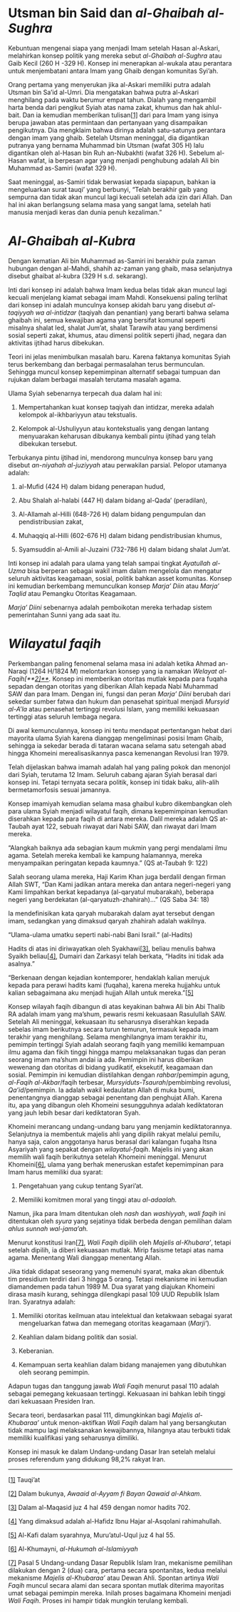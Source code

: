 # Utsman bin Said dan *al-Ghaibah al-Sughra*

Kebuntuan mengenai siapa yang menjadi Imam setelah Hasan al-Askari, melahirkan konsep politik yang mereka sebut *al-Ghaibah al-Sughra* atau Gaib Kecil (260 H -329 H). Konsep ini menerapkan al-wukala atau perantara untuk menjembatani antara Imam yang Ghaib dengan komunitas Syi’ah.

Orang pertama yang menyerukan jika al-Askari memiliki putra adalah Utsman bin Sa’id al-Umri. Dia mengatakan bahwa putra al-Askari menghilang pada waktu berumur empat tahun. Dialah yang mengambil harta benda dari pengikut Syiah atas nama zakat, khumus dan hak ahlul-bait. Dan ia kemudian memberikan tulisan[[1\]](#_ftn1) dari para Imam yang isinya berupa jawaban atas permintaan dan pertanyaan yang disampaikan pengikutnya. Dia mengklaim bahwa dirinya adalah satu-satunya perantara dengan imam yang ghaib. Setelah Utsman meninggal, dia digantikan putranya yang bernama Muhammad bin Utsman (wafat 305 H) lalu digantikan oleh al-Hasan bin Ruh an-Nubakhti (wafat 326 H). Sebelum al-Hasan wafat, ia berpesan agar yang menjadi penghubung adalah Ali bin Muhammad as-Samiri (wafat 329 H). 

Saat meninggal, as-Samiri tidak berwasiat kepada siapapun, bahkan ia mengeluarkan surat tauqi’ yang berbunyi, “Telah berakhir gaib yang sempurna dan tidak akan muncul lagi kecuali setelah ada izin dari Allah. Dan hal ini akan berlangsung selama masa yang sangat lama, setelah hati manusia menjadi keras dan dunia penuh kezaliman.” 

# *Al-Ghaibah al-Kubra*

Dengan kematian Ali bin Muhammad as-Samiri ini berakhir pula zaman hubungan dengan al-Mahdi, shahih az-zaman yang ghaib, masa selanjutnya disebut ghaibat al-kubra (329 H s.d. sekarang). 

Inti dari konsep ini adalah bahwa Imam kedua belas tidak akan muncul lagi kecuali menjelang kiamat sebagai imam Mahdi. Konsekuensi paling terlihat dari konsep ini adalah munculnya konsep akidah baru yang disebut *al-taqiyyah wa al-intidzar* (taqiyah dan penantian) yang berarti bahwa selama ghaibah ini, semua kewajiban agama yang bersifat komunal seperti misalnya shalat Ied, shalat Jum’at, shalat Tarawih atau yang berdimensi sosial seperti zakat, khumus, atau dimensi politik seperti jihad, negara dan aktivitas ijtihad harus dibekukan.

Teori ini jelas menimbulkan masalah baru. Karena faktanya komunitas Syiah terus berkembang dan berbagai permasalahan terus bermunculan. Sehingga muncul konsep kepemimpinan alternatif sebagai tumpuan dan rujukan dalam berbagai masalah terutama masalah agama. 

Ulama Syiah sebenarnya terpecah dua dalam hal ini: 

1)   Mempertahankan kuat konsep taqiyah dan intidzar, mereka adalah kelompok al-ikhbariyyun atau tekstualis.

2)   Kelompok al-Ushuliyyun atau kontekstualis yang dengan lantang menyuarakan keharusan dibukanya kembali pintu ijtihad yang telah dibekukan tersebut.

Terbukanya pintu ijtihad ini, mendorong munculnya konsep baru yang disebut *an-niyahah al-juziyyah* atau perwakilan parsial. Pelopor utamanya adalah:

1)   al-Mufid (424 H) dalam bidang penerapan hudud,

2)   Abu Shalah al-halabi (447 H) dalam bidang al-Qada’ (peradilan),

3)   Al-Allamah al-Hilli (648-726 H) dalam bidang pengumpulan dan pendistribusian zakat,

4)   Muhaqqiq al-Hilli (602-676 H) dalam bidang pendistribusian khumus,

5)   Syamsuddin al-Amili al-Juzaini (732-786 H) dalam bidang shalat Jum’at.

Inti konsep ini adalah para ulama yang telah sampai tingkat *Ayatullah al-Uzma* bisa berperan sebagai wakil imam dalam mengelola dan mengatur seluruh aktivitas keagamaan, sosial, politik bahkan asset komunitas. Konsep ini kemudian berkembang memunculkan konsep *Marja’ Diin* atau *Marja’ Taqlid* atau Pemangku Otoritas Keagamaan.

*Marja’ Diini* sebenarnya adalah pemboikotan mereka terhadap sistem pemerintahan Sunni yang ada saat itu.

# *Wilayatul faqih*

Perkembangan paling fenomenal selama masa ini adalah ketika Ahmad an-Naraqi (1264 H/1824 M) melontarkan konsep yang ia namakan *Welayat al-Faqih[**[2\]**](#_ftn2).* Konsep ini memberikan otoritas mutlak kepada para fuqaha sepadan dengan otoritas yang diberikan Allah kepada Nabi Muhammad SAW dan para Imam. Dengan ini, fungsi dan peran *Marja’ Diini* berubah dari sekedar sumber fatwa dan hukum dan penasehat spiritual menjadi *Mursyid al-A’la* atau penasehat tertinggi revolusi Islam, yang memiliki kekuasaan tertinggi atas seluruh lembaga negara.

Di awal kemunculannya, konsep ini tentu mendapat pertentangan hebat dari mayorita ulama Syiah karena dianggap mengeliminasi posisi Imam Ghaib, sehingga ia sekedar berada di tataran wacana selama satu setengah abad hingga Khomeini merealisasikannya pasca kemenangan Revolusi Iran 1979.

Telah dijelaskan bahwa imamah adalah hal yang paling pokok dan menonjol dari Syiah, terutama 12 Imam. Seluruh cabang ajaran Syiah berasal dari konsep ini. Tetapi ternyata secara politik, konsep ini tidak baku, alih-alih bermetamorfosis sesuai jamannya.

Konsep imamiyah kemudian selama masa ghaibul kubro dikembangkan oleh para ulama Syiah menjadi wilayatul faqih, dimana kepemimpinan kemudian diserahkan kepada para faqih di antara mereka. Dalil mereka adalah QS at-Taubah ayat 122, sebuah riwayat dari Nabi SAW, dan riwayat dari Imam mereka.

“Alangkah baiknya ada sebagian kaum mukmin yang pergi mendalami ilmu agama. Setelah mereka kembali ke kampung halamannya, mereka menyampaikan peringatan kepada kaumnya.” (QS at-Taubah 9: 122)

Salah seorang ulama mereka, Haji Karim Khan juga berdalil dengan firman Allah SWT, “Dan Kami jadikan antara mereka dan antara negeri-negeri yang Kami limpahkan berkat kepadanya (al-qaryatul mubarakah), beberapa negeri yang berdekatan (al-qaryatuzh-zhahirah)...” (QS Saba 34: 18)

Ia mendefinisikan kata qaryah mubarakah dalam ayat tersebut dengan imam, sedangkan yang dimaksud qaryah zhahirah adalah wakilnya.

“Ulama-ulama umatku seperti nabi-nabi Bani Israil.” (al-Hadits)

Hadits di atas ini diriwayatkan oleh Syakhawi[[3\]](#_ftn3), beliau menulis bahwa Syaikh beliau[[4\]](#_ftn4), Dumairi dan Zarkasyi telah berkata, “Hadits ini tidak ada asalnya.”

“Berkenaan dengan kejadian kontemporer, hendaklah kalian merujuk kepada para perawi hadits kami (fuqaha), karena mereka hujjahku untuk kalian sebagaimana aku menjadi hujjah Allah untuk mereka.”[[5\]](#_ftn5)

Konsep wilayah faqih dibangun di atas keyakinan bahwa Ali bin Abi Thalib RA adalah imam yang ma’shum, pewaris resmi kekuasaan Rasulullah SAW. Setelah Ali meninggal, kekuasaan itu seharusnya diserahkan kepada sebelas imam berikutnya secara turun temurun, termasuk kepada imam terakhir yang menghilang. Selama menghilangnya imam terakhir itu, pemimpin tertinggi Syiah adalah seorang faqih yang memiliki kemampuan ilmu agama dan fikih tinggi hingga mampu melaksanakan tugas dan peran seorang imam ma’shum andai ia ada. Pemimpin ini harus diberikan wewenang dan otoritas di bidang yudikatif, eksekutif, keagamaan dan sosial. Pemimpin ini kemudian diistilahkan dengan *rahbar*/pemimpin agung, *al-Faqih al-Akbar*/faqih terbesar, *Mursyiduts-Tsaurah*/pembimbing revolusi, *Qa’id*/pemimpin. Ia adalah wakil kedaulatan Allah di muka bumi, penentangnya dianggap sebagai penentang dan penghujat Allah. Karena itu, apa yang dibangun oleh Khomeini sesungguhnya adalah kediktatoran yang jauh lebih besar dari kediktatoran Syah. 

Khomeini merancang undang-undang baru yang menjamin kediktatorannya. Selanjutnya ia membentuk majelis ahli yang dipilih rakyat melalui pemilu, hanya saja, calon anggotanya harus berasal dari kalangan fuqaha Itsna Asyariyah yang sepakat dengan *wilayatul-faqih*. Majelis ini yang akan memilih wali faqih berikutnya setelah Khomeini meninggal. Menurut Khomeini[[6\]](#_ftn6), ulama yang berhak meneruskan estafet kepemimpinan para Imam harus memiliki dua syarat:

1)   Pengetahuan yang cukup tentang Syari’at.

2)   Memiliki komitmen moral yang tinggi atau *al-adaalah.*

Namun, jika para Imam ditentukan oleh *nash* dan *washiyyah*, *wali faqih* ini ditentukan oleh *syura* yang sejatinya tidak berbeda dengan pemilihan dalam *ahlus sunnah wal-jama’ah.*

Menurut konstitusi Iran[[7\]](#_ftn7), *Wali Faqih* dipilih oleh *Majelis al-Khubara’*, tetapi setelah dipilih, ia diberi kekuasaan mutlak. Mirip fasisme tetapi atas nama agama. Menentang Wali dianggap menentang Allah. 

Jika tidak didapat seseorang yang memenuhi syarat, maka akan dibentuk tim presidium terdiri dari 3 hingga 5 orang. Tetapi mekanisme ini kemudian diamandemen pada tahun 1989 M. Dua syarat yang diajukan Khomeini dirasa masih kurang, sehingga dilengkapi pasal 109 UUD Republik Islam Iran. Syaratnya adalah:

1)   Memiliki otoritas keilmuan atau intelektual dan ketakwaan sebagai syarat mengeluarkan fatwa dan memegang otoritas keagamaan (*Marji’*).

2)   Keahlian dalam bidang politik dan sosial.

3)   Keberanian.

4)   Kemampuan serta keahlian dalam bidang manajemen yang dibutuhkan oleh seorang pemimpin.

Adapun tugas dan tanggung jawab *Wali Faqih* menurut pasal 110 adalah sebagai pemegang kekuasaan tertinggi. Kekuasaan ini bahkan lebih tinggi dari kekuasaan Presiden Iran.

Secara teori, berdasarkan pasal 111, dimungkinkan bagi *Majelis al-Khubaraa’* untuk menon-aktifkan *Wali Faqih* dalam hal yang bersangkutan tidak mampu lagi melaksanakan kewajibannya, hilangnya atau terbukti tidak memiliki kualifikasi yang seharusnya dimiliki.

Konsep ini masuk ke dalam Undang-undang Dasar Iran setelah melalui proses referendum yang didukung 98,2% rakyat Iran. 

 



------

[[1\]](#_ftnref1) Tauqi’at

[[2\]](#_ftnref2) Dalam bukunya, *Awaaid al-Ayyam fi Bayan Qawaid al-Ahkam*.

[[3\]](#_ftnref3) Dalam al-Maqasid juz 4 hal 459 dengan nomor hadits 702.

[[4\]](#_ftnref4) Yang dimaksud adalah al-Hafidz Ibnu Hajar al-Asqolani rahimahullah.

[[5\]](#_ftnref5) Al-Kafi dalam syarahnya, Muru’atul-Uqul juz 4 hal 55.

[[6\]](#_ftnref6) Al-Khumayni, *al-Hukumah al-Islamiyyah*

[[7\]](#_ftnref7) Pasal 5 Undang-undang Dasar Republik Islam Iran, mekanisme pemilihan dilakukan dengan 2 (dua) cara, pertama secara spontanitas, kedua melalui mekanisme *Majelis al-Khubaraa’* atau Dewan Ahli. Spontan artinya *Wali Faqih* muncul secara alami dan secara spontan mutlak diterima mayoritas umat sebagai pemimpin mereka. Inilah proses bagaimana Khomeini menjadi *Wali Faqih*. Proses ini hampir tidak mungkin terulang kembali.